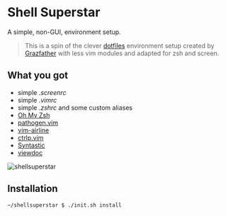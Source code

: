 # Shell Superstar

A simple, non-GUI, environment setup.

>This is a spin of the clever [dotfiles](https://github.com/Grazfather/dotfiles) environment setup created by [Grazfather](https://github.com/Grazfather) with less vim modules and adapted for zsh and screen.

## What you got
* simple _.screenrc_
* simple _.vimrc_
* simple _.zshrc_ and some custom aliases
* [Oh My Zsh](https://github.com/robbyrussell/oh-my-zsh)
* [pathogen.vim](https://github.com/tpope/vim-pathogen.git)
* [vim-airline](https://github.com/bling/vim-airline.git)
* [ctrlp.vim](https://github.com/ctrlpvim/ctrlp.vim.git)
* [Syntastic](https://github.com/scrooloose/syntastic.git)
* [viewdoc](https://github.com/powerman/vim-plugin-viewdoc.git)

![shellsuperstar](https://cloud.githubusercontent.com/assets/1853433/12089550/4c4031c6-b2e6-11e5-9dad-8986a90e387b.gif)

## Installation

````
~/shellsuperstar $ ./init.sh install
````
